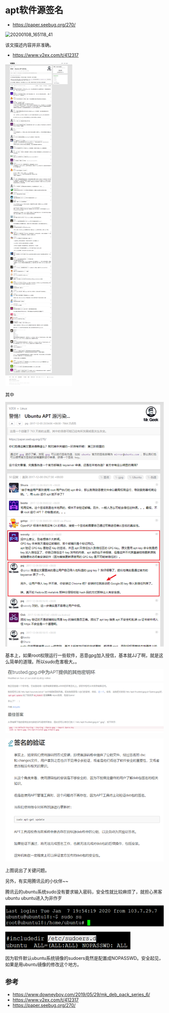 # apt软件源签名

* <https://paper.seebug.org/270/>

![20200108_165118_41](image/20200108_165118_41.png)

该文描述内容并非准确。

* <https://www.v2ex.com/t/412317>

![20200108_165157_60](image/20200108_165157_60.png)

其中

![20200108_163928_79](image/20200108_163928_79.png)

基本上，如果root权限运行一些软件，恶意gpg加入授信，基本就JJ了啊，就是这么简单的道理。所以sudo危害极大。。

![20200108_164233_67](image/20200108_164233_67.png)

![20200108_170309_38](image/20200108_170309_38.png)

上图说出了关键问题。

另外，有实用腾讯云的小伙伴~~

腾讯云的ubuntu系统sudo没有要求输入密码，安全性就比较麻烦了，就担心黑客ubuntu ubuntu进入为非作歹

![20200108_164401_25](image/20200108_164401_25.png)

![20200108_164446_27](image/20200108_164446_27.png)

因为软件默认ubuntu系统镜像的sudoers竟然是配置成NOPASSWD。安全起见，如果是用ubuntu镜像的修改这个地方。








## 参考

* <https://www.downeyboy.com/2019/05/29/mk_deb_pack_series_6/>
* <https://www.v2ex.com/t/412317>
* <https://paper.seebug.org/270/>
